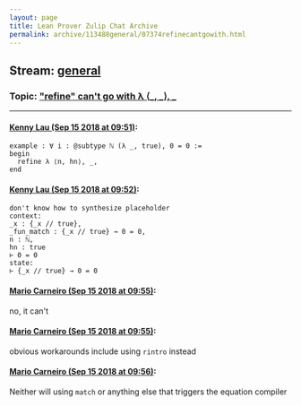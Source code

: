 ```yaml
---
layout: page
title: Lean Prover Zulip Chat Archive 
permalink: archive/113488general/07374refinecantgowith.html
---
```


## Stream: [general](index.html)
### Topic: ["refine" can't go with λ ⟨_, _⟩, _](07374refinecantgowith.html)

---

#### [Kenny Lau (Sep 15 2018 at 09:51)](https://leanprover.zulipchat.com/#narrow/stream/113488-general/topic/%22refine%22%20can%27t%20go%20with%20%CE%BB%20%E2%9F%A8_%2C%20_%E2%9F%A9%2C%20_/near/134001592):
```lean
example : ∀ i : @subtype ℕ (λ _, true), 0 = 0 :=
begin
  refine λ ⟨n, hn⟩, _,
end
```

#### [Kenny Lau (Sep 15 2018 at 09:52)](https://leanprover.zulipchat.com/#narrow/stream/113488-general/topic/%22refine%22%20can%27t%20go%20with%20%CE%BB%20%E2%9F%A8_%2C%20_%E2%9F%A9%2C%20_/near/134001614):
```
don't know how to synthesize placeholder
context:
_x : {_x // true},
_fun_match : {_x // true} → 0 = 0,
n : ℕ,
hn : true
⊢ 0 = 0
state:
⊢ {_x // true} → 0 = 0
```

#### [Mario Carneiro (Sep 15 2018 at 09:55)](https://leanprover.zulipchat.com/#narrow/stream/113488-general/topic/%22refine%22%20can%27t%20go%20with%20%CE%BB%20%E2%9F%A8_%2C%20_%E2%9F%A9%2C%20_/near/134001717):
no, it can't

#### [Mario Carneiro (Sep 15 2018 at 09:55)](https://leanprover.zulipchat.com/#narrow/stream/113488-general/topic/%22refine%22%20can%27t%20go%20with%20%CE%BB%20%E2%9F%A8_%2C%20_%E2%9F%A9%2C%20_/near/134001720):
obvious workarounds include using `rintro` instead

#### [Mario Carneiro (Sep 15 2018 at 09:56)](https://leanprover.zulipchat.com/#narrow/stream/113488-general/topic/%22refine%22%20can%27t%20go%20with%20%CE%BB%20%E2%9F%A8_%2C%20_%E2%9F%A9%2C%20_/near/134001759):
Neither will using `match` or anything else that triggers the equation compiler

